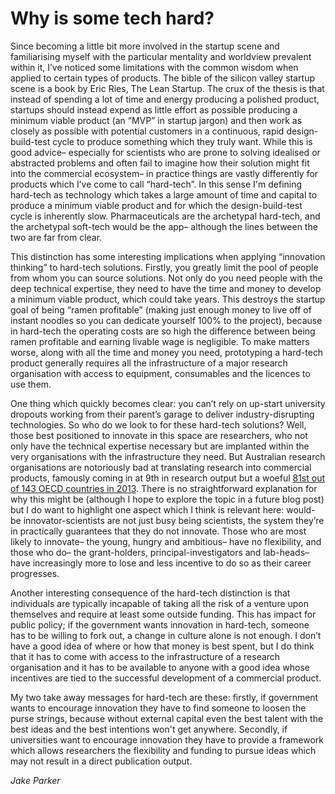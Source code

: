 # Why is some tech hard?

Since becoming a little bit more involved in the startup scene and familiarising myself with the particular mentality and worldview prevalent within it, I’ve noticed some limitations with the common wisdom when applied to certain types of products. The bible of the silicon valley startup scene is a book by Eric Ries, The Lean Startup. The crux of the thesis is that instead of spending a lot of time and energy producing a polished product, startups should instead expend as little effort as possible producing a minimum viable product (an “MVP” in startup jargon) and then work as closely as possible with potential customers in a continuous, rapid design-build-test cycle to produce something which they truly want. While this is good advice– especially for scientists who are prone to solving idealised or abstracted problems and often fail to imagine how their solution might fit into the commercial ecosystem– in practice things are vastly differently for products which I’ve come to call “hard-tech”. In this sense I'm defining hard-tech as technology which takes a large amount of time and capital to produce a minimum viable product and for which the design-build-test cycle is inherently slow. Pharmaceuticals are the archetypal hard-tech, and the archetypal soft-tech would be the app– although the lines between the two are far from clear.

This distinction has some interesting implications when applying “innovation thinking” to hard-tech solutions. Firstly, you greatly limit the pool of people from whom you can source solutions. Not only do you need people with the deep technical expertise, they need to have the time and money to develop a minimum viable product, which could take years. This destroys the startup goal of being “ramen profitable” (making just enough money to live off of instant noodles so you can dedicate yourself 100% to the project), because in hard-tech the operating costs are so high the difference between being ramen profitable and earning livable wage is negligible. To make matters worse, along with all the time and money you need, prototyping a hard-tech product generally requires all the infrastructure of a major research organisation with access to equipment, consumables and the licences to use them.

One thing which quickly becomes clear: you can’t rely on up-start university dropouts working from their parent’s garage to deliver industry-disrupting technologies. So who do we look to for these hard-tech solutions? Well, those best positioned to innovate in this space are researchers, who not only have the technical expertise necessary but are implanted within the very organisations with the infrastructure they need. But Australian research organisations are notoriously bad at translating research into commercial products, famously coming in at 9th in research output but a woeful [81st out of 143 OECD countries in 2013](http://www.oecd.org/sti/scoreboard.htm). There is no straightforward explanation for why this might be (although I hope to explore the topic in a future blog post) but I do want to highlight one aspect which I think is relevant here: would-be innovator-scientists are not just busy being scientists, the system they’re in practically guarantees that they do not innovate. Those who are most likely to innovate– the young, hungry and ambitious–  have no flexibility, and those who do– the grant-holders, principal-investigators and lab-heads– have increasingly more to lose and less incentive to do so as their career progresses.

Another interesting consequence of the hard-tech distinction is that individuals are typically incapable of taking all the risk of a venture upon themselves and require at least some outside funding. This has impact for public policy; if the government wants innovation in hard-tech, someone has to be willing to fork out, a change in culture alone is not enough. I don’t have a good idea of where or how that money is best spent, but I do think that it has to come with access to the infrastructure of a research organisation and it has to be available to anyone with a good idea whose incentives are tied to the successful development of a commercial product.

My two take away messages for hard-tech are these: firstly, if government wants to encourage innovation they have to find someone to loosen the purse strings, because without external capital even the best talent with the best ideas and the best intentions won't get anywhere. Secondly, if universities want to encourage innovation they have to provide a framework which allows researchers the flexibility and funding to pursue ideas which may not result in a direct publication output.

_Jake Parker_